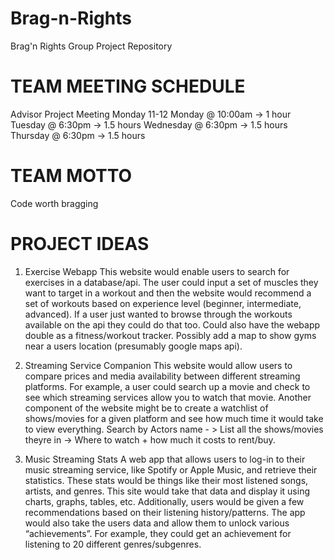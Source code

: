# Brag-n-Rights
Brag'n Rights Group Project Repository

# TEAM MEETING SCHEDULE
Advisor Project Meeting Monday 11-12
Monday @ 10:00am -> 1 hour
Tuesday @ 6:30pm -> 1.5 hours
Wednesday @ 6:30pm -> 1.5 hours
Thursday @ 6:30pm -> 1.5 hours

# TEAM MOTTO
Code worth bragging

# PROJECT IDEAS
1. Exercise Webapp
    This website would enable users to search for exercises in a database/api. 
    The user could input a set of muscles they want to target in a workout and then the website would recommend a set of workouts 
    based on experience level (beginner, intermediate, advanced). If a user just wanted to browse through the workouts available 
    on the api they could do that too. Could also have the webapp double as a fitness/workout tracker. 
    Possibly add a map to show gyms near a users location (presumably google maps api).

2. Streaming Service Companion
    This website would allow users to compare prices and media availability between different streaming platforms. 
    For example, a user could search up a movie and check to see which streaming services allow you to watch that movie. 
    Another component of the website might be to create a watchlist of shows/movies for a given platform and see how much time 
    it would take to view everything. Search by Actors name - > List all the shows/movies theyre in -> 
    Where to watch + how much it costs to rent/buy.

3. Music Streaming Stats
    A web app that allows users to log-in to their music streaming service, like Spotify or Apple Music, 
    and retrieve their statistics. These stats would be things like their most listened songs, artists, and genres. 
    This site would take that data and display it using charts, graphs, tables, etc. Additionally, users would be given a few 
    recommendations based on their listening history/patterns. The app would also take the users data and allow them to unlock 
    various “achievements”. For example, they could get an achievement for listening to 20 different genres/subgenres.
